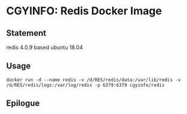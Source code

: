 # CGYINFO: Redis Docker Image

## Statement
redis 4.0.9 based ubuntu 18.04

## Usage

```
docker run -d --name redis -v /d/RES/redis/data:/var/lib/redis -v /d/RES/redis/logs:/var/log/redis -p 6379:6379 cgyinfo/redis
```

## Epilogue

